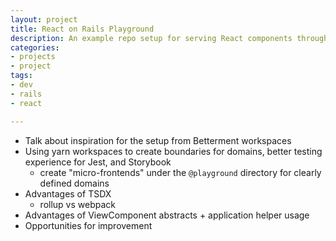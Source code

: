 ```yaml
---
layout: project
title: React on Rails Playground
description: An example repo setup for serving React components through Rails using Yarn workspaces, Webpacker, and Stimulus.
categories:
- projects
- project
tags:
- dev
- rails
- react

---
```


- Talk about inspiration for the setup from Betterment workspaces
- Using yarn workspaces to create boundaries for domains, better testing experience for Jest, and Storybook
    - create "micro-frontends" under the `@playground` directory for clearly defined domains
- Advantages of TSDX
    - rollup vs webpack
- Advantages of ViewComponent abstracts + application helper usage
- Opportunities for improvement
